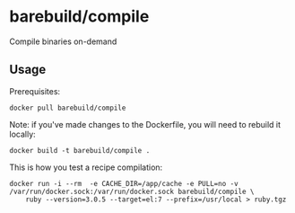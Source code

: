 # barebuild/compile

Compile binaries on-demand

## Usage

Prerequisites:

    docker pull barebuild/compile

Note: if you've made changes to the Dockerfile, you will need to rebuild it locally:

    docker build -t barebuild/compile .

This is how you test a recipe compilation:

    docker run -i --rm  -e CACHE_DIR=/app/cache -e PULL=no -v /var/run/docker.sock:/var/run/docker.sock barebuild/compile \
        ruby --version=3.0.5 --target=el:7 --prefix=/usr/local > ruby.tgz